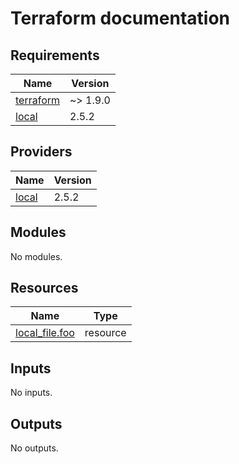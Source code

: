 # Terraform documentation

<!-- BEGIN_TF_DOCS -->
## Requirements

| Name | Version |
|------|---------|
| <a name="requirement_terraform"></a> [terraform](#requirement\_terraform) | ~> 1.9.0 |
| <a name="requirement_local"></a> [local](#requirement\_local) | 2.5.2 |

## Providers

| Name | Version |
|------|---------|
| <a name="provider_local"></a> [local](#provider\_local) | 2.5.2 |

## Modules

No modules.

## Resources

| Name | Type |
|------|------|
| [local_file.foo](https://registry.terraform.io/providers/hashicorp/local/2.5.2/docs/resources/file) | resource |

## Inputs

No inputs.

## Outputs

No outputs.
<!-- END_TF_DOCS -->
